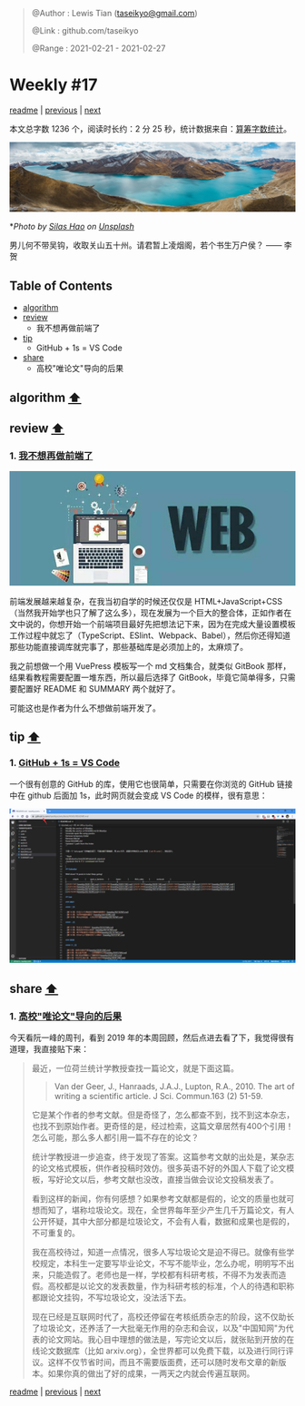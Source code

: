 > @Author  : Lewis Tian (taseikyo@gmail.com)
>
> @Link    : github.com/taseikyo
>
> @Range   : 2021-02-21 - 2021-02-27

# Weekly #17

[readme](../README.md) | [previous](202102W3.md) | [next](202103W1.md)

本文总字数 1236 个，阅读时长约：2 分 25 秒，统计数据来自：[算筹字数统计](http://www.xiqei.com/tools?p=tj)。

![](../images/2021/02/silas-hao-0QL1sX96-9s-unsplash.jpg "羊卓雍湖 - 西藏")

\**Photo by [Silas Hao](https://unsplash.com/@taeyeonstar) on [Unsplash](https://unsplash.com/photos/0QL1sX96-9s)*

男儿何不带吴钩，收取关山五十州。请君暂上凌烟阁，若个书生万户侯？ —— 李贺

## Table of Contents

- [algorithm](#algorithm-)
- [review](#review-)
	- 我不想再做前端了
- [tip](#tip-)
	- GitHub + 1s = VS Code
- [share](#share-)
	- 高校"唯论文"导向的后果

## algorithm [⬆](#weekly-17)

## review [⬆](#weekly-17)

### 1. [我不想再做前端了](https://soynomm.com/blog/i-dont-want-to-do-frontend-anymore)

![](../images/2021/02/front.jpg)

前端发展越来越复杂，在我当初自学的时候还仅仅是 HTML+JavaScript+CSS（当然我开始学也只了解了这么多），现在发展为一个巨大的整合体，正如作者在文中说的，你想开始一个前端项目最好先把想法记下来，因为在完成大量设置模板工作过程中就忘了（TypeScript、ESlint、Webpack、Babel），然后你还得知道那些功能直接调库就完事了，那些基础库是必须加上的，太麻烦了。

我之前想做一个用 VuePress 模板写一个 md 文档集合，就类似 GitBook 那样，结果看教程需要配置一堆东西，所以最后选择了 GitBook，毕竟它简单得多，只需要配置好 README 和 SUMMARY 两个就好了。

可能这也是作者为什么不想做前端开发了。

## tip [⬆](#weekly-17)

### 1. [GitHub + 1s = VS Code](https://github.com/conwnet/github1s)

一个很有创意的 GitHub 的库，使用它也很简单，只需要在你浏览的 GitHub 链接中在 github 后面加 1s，此时网页就会变成 VS Code 的模样，很有意思：

![](../images/2021/02/20210221114200.png)

## share [⬆](#weekly-17)

### 1. [高校"唯论文"导向的后果](https://github.com/ruanyf/weekly/blob/master/docs/issue-44.md)

今天看阮一峰的周刊，看到 2019 年的本周回顾，然后点进去看了下，我觉得很有道理，我直接贴下来：

> 最近，一位荷兰统计学教授查找一篇论文，就是下面这篇。
>
>> Van der Geer, J., Hanraads, J.A.J., Lupton, R.A., 2010. The art of writing a scientific article. J Sci. Commun.163 (2) 51-59.
>
> 它是某个作者的参考文献。但是奇怪了，怎么都查不到，找不到这本杂志，也找不到原始作者。更奇怪的是，经过检索，这篇文章居然有400个引用！怎么可能，那么多人都引用一篇不存在的论文？
>
> 统计学教授进一步追查，终于发现了答案。这篇参考文献的出处是，某杂志的论文格式模板，供作者投稿时效仿。很多英语不好的外国人下载了论文模板，写好论文以后，参考文献也没改，直接当做会议论文投稿发表了。
>
> 看到这样的新闻，你有何感想？如果参考文献都是假的，论文的质量也就可想而知了，堪称垃圾论文。现在，全世界每年至少产生几千万篇论文，有人公开怀疑，其中大部分都是垃圾论文，不会有人看，数据和成果也是假的，不可重复的。
>
> 我在高校待过，知道一点情况，很多人写垃圾论文是迫不得已。就像有些学校规定，本科生一定要写毕业论文，不写不能毕业，怎么办呢，明明写不出来，只能造假了。老师也是一样，学校都有科研考核，不得不为发表而造假。高校都是以论文的发表数量，作为科研考核的标准，个人的待遇和职称都跟论文挂钩，不写垃圾论文，没法活下去。
>
> 现在已经是互联网时代了，高校还停留在考核纸质杂志的阶段，这不仅助长了垃圾论文，还养活了一大批毫无作用的杂志和会议，以及"中国知网"为代表的论文网站。我心目中理想的做法是，写完论文以后，就张贴到开放的在线论文数据库（比如 arxiv.org），全世界都可以免费下载，以及进行同行评议。这样不仅节省时间，而且不需要版面费，还可以随时发布文章的新版本。如果你真的做出了好的成果，一两天之内就会传遍互联网。

[readme](../README.md) | [previous](202102W3.md) | [next](202103W1.md)
